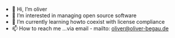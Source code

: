 - 👋 Hi, I’m oliver
- 👀 I’m interested in managing open source software
- 🌱 I’m currently learning howto coexist with license compliance
- 📫 How to reach me ...via email - mailto: oliver@oliver-begau.de

<!---
begau/begau is a ✨ special ✨ repository because its `README.md` (this file) appears on your GitHub profile.
You can click the Preview link to take a look at your changes.
--->
